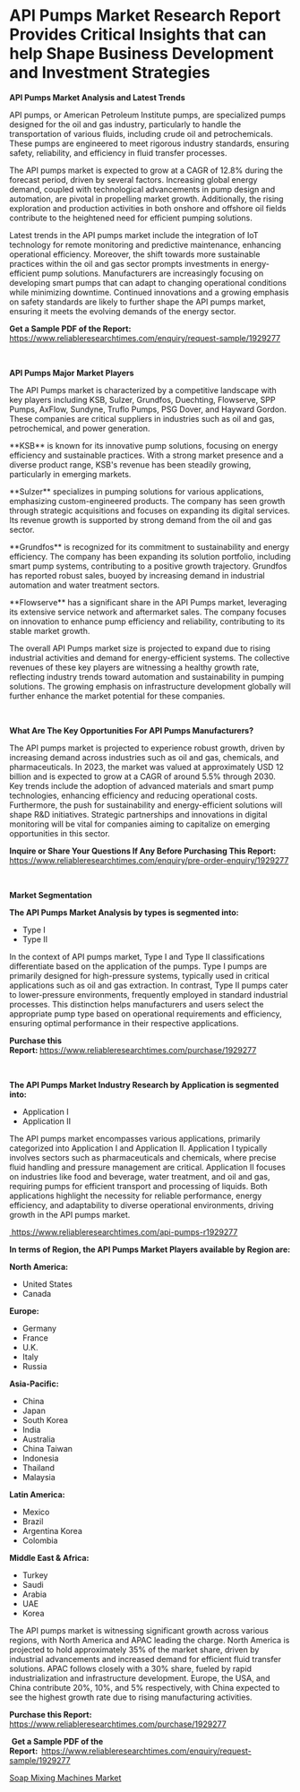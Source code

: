 <p><h1>API Pumps Market Research Report Provides Critical Insights that can help Shape Business Development and Investment Strategies</h1></p><p><strong>API Pumps Market Analysis and Latest Trends</strong></p>
<p><p>API pumps, or American Petroleum Institute pumps, are specialized pumps designed for the oil and gas industry, particularly to handle the transportation of various fluids, including crude oil and petrochemicals. These pumps are engineered to meet rigorous industry standards, ensuring safety, reliability, and efficiency in fluid transfer processes.</p><p>The API pumps market is expected to grow at a CAGR of 12.8% during the forecast period, driven by several factors. Increasing global energy demand, coupled with technological advancements in pump design and automation, are pivotal in propelling market growth. Additionally, the rising exploration and production activities in both onshore and offshore oil fields contribute to the heightened need for efficient pumping solutions.</p><p>Latest trends in the API pumps market include the integration of IoT technology for remote monitoring and predictive maintenance, enhancing operational efficiency. Moreover, the shift towards more sustainable practices within the oil and gas sector prompts investments in energy-efficient pump solutions. Manufacturers are increasingly focusing on developing smart pumps that can adapt to changing operational conditions while minimizing downtime. Continued innovations and a growing emphasis on safety standards are likely to further shape the API pumps market, ensuring it meets the evolving demands of the energy sector.</p></p>
<p><strong>Get a Sample PDF of the Report:&nbsp;</strong> <a href="https://www.reliableresearchtimes.com/enquiry/request-sample/1929277?utm_campaign=3061&utm_medium=2&utm_source=Github&utm_content=ia&utm_term=29032025&utm_id=api-pumps">https://www.reliableresearchtimes.com/enquiry/request-sample/1929277</a></p>
<p>&nbsp;</p>
<p><strong>API Pumps Major Market Players</strong></p>
<p><p>The API Pumps market is characterized by a competitive landscape with key players including KSB, Sulzer, Grundfos, Duechting, Flowserve, SPP Pumps, AxFlow, Sundyne, Truflo Pumps, PSG Dover, and Hayward Gordon. These companies are critical suppliers in industries such as oil and gas, petrochemical, and power generation.</p><p>**KSB** is known for its innovative pump solutions, focusing on energy efficiency and sustainable practices. With a strong market presence and a diverse product range, KSB's revenue has been steadily growing, particularly in emerging markets. </p><p>**Sulzer** specializes in pumping solutions for various applications, emphasizing custom-engineered products. The company has seen growth through strategic acquisitions and focuses on expanding its digital services. Its revenue growth is supported by strong demand from the oil and gas sector.</p><p>**Grundfos** is recognized for its commitment to sustainability and energy efficiency. The company has been expanding its solution portfolio, including smart pump systems, contributing to a positive growth trajectory. Grundfos has reported robust sales, buoyed by increasing demand in industrial automation and water treatment sectors.</p><p>**Flowserve** has a significant share in the API Pumps market, leveraging its extensive service network and aftermarket sales. The company focuses on innovation to enhance pump efficiency and reliability, contributing to its stable market growth.</p><p>The overall API Pumps market size is projected to expand due to rising industrial activities and demand for energy-efficient systems. The collective revenues of these key players are witnessing a healthy growth rate, reflecting industry trends toward automation and sustainability in pumping solutions. The growing emphasis on infrastructure development globally will further enhance the market potential for these companies.</p></p>
<p>&nbsp;</p>
<p><strong>What Are The Key Opportunities For API Pumps Manufacturers?</strong></p>
<p><p>The API pumps market is projected to experience robust growth, driven by increasing demand across industries such as oil and gas, chemicals, and pharmaceuticals. In 2023, the market was valued at approximately USD 12 billion and is expected to grow at a CAGR of around 5.5% through 2030. Key trends include the adoption of advanced materials and smart pump technologies, enhancing efficiency and reducing operational costs. Furthermore, the push for sustainability and energy-efficient solutions will shape R&D initiatives. Strategic partnerships and innovations in digital monitoring will be vital for companies aiming to capitalize on emerging opportunities in this sector.</p></p>
<p><strong>Inquire or Share Your Questions If Any Before Purchasing This Report:</strong> <a href="https://www.reliableresearchtimes.com/enquiry/pre-order-enquiry/1929277?utm_campaign=3061&utm_medium=2&utm_source=Github&utm_content=ia&utm_term=29032025&utm_id=api-pumps">https://www.reliableresearchtimes.com/enquiry/pre-order-enquiry/1929277</a></p>
<p>&nbsp;</p>
<p><strong>Market Segmentation</strong></p>
<p><strong>The API Pumps Market Analysis by types is segmented into:</strong></p>
<p><ul><li>Type I</li><li>Type II</li></ul></p>
<p><p>In the context of API pumps market, Type I and Type II classifications differentiate based on the application of the pumps. Type I pumps are primarily designed for high-pressure systems, typically used in critical applications such as oil and gas extraction. In contrast, Type II pumps cater to lower-pressure environments, frequently employed in standard industrial processes. This distinction helps manufacturers and users select the appropriate pump type based on operational requirements and efficiency, ensuring optimal performance in their respective applications.</p></p>
<p><strong>Purchase this Report:&nbsp;</strong><a href="https://www.reliableresearchtimes.com/purchase/1929277?utm_campaign=3061&utm_medium=2&utm_source=Github&utm_content=ia&utm_term=29032025&utm_id=api-pumps">https://www.reliableresearchtimes.com/purchase/1929277</a></p>
<p>&nbsp;</p>
<p><strong>The API Pumps Market Industry Research by Application is segmented into:</strong></p>
<p><ul><li>Application I</li><li>Application II</li></ul></p>
<p><p>The API pumps market encompasses various applications, primarily categorized into Application I and Application II. Application I typically involves sectors such as pharmaceuticals and chemicals, where precise fluid handling and pressure management are critical. Application II focuses on industries like food and beverage, water treatment, and oil and gas, requiring pumps for efficient transport and processing of liquids. Both applications highlight the necessity for reliable performance, energy efficiency, and adaptability to diverse operational environments, driving growth in the API pumps market.</p></p>
<p><a href="https://www.reliableresearchtimes.com/api-pumps-r1929277?utm_campaign=3061&utm_medium=2&utm_source=Github&utm_content=ia&utm_term=29032025&utm_id=api-pumps">&nbsp;https://www.reliableresearchtimes.com/api-pumps-r1929277</a></p>
<p><strong>In terms of Region, the API Pumps Market Players available by Region are:</strong></p>
<p>
    <p> <strong> North America: </strong>
        <ul>
            <li>United States</li>
            <li>Canada</li>
        </ul>
        </p> 
    <p> <strong> Europe: </strong>
        <ul>
            <li>Germany</li>
            <li>France</li>
            <li>U.K.</li>
            <li>Italy</li>
            <li>Russia</li>
        </ul>
        </p> 
    <p> <strong> Asia-Pacific: </strong>
        <ul>
            <li>China</li>
            <li>Japan</li>
            <li>South Korea</li>
            <li>India</li>
            <li>Australia</li>
            <li>China Taiwan</li>
            <li>Indonesia</li>
            <li>Thailand</li>
            <li>Malaysia</li>
        </ul>
        </p> 
    <p> <strong> Latin America: </strong>
        <ul>
            <li>Mexico</li>
            <li>Brazil</li>
            <li>Argentina Korea</li>
            <li>Colombia</li>
        </ul>
        </p> 
    <p> <strong> Middle East & Africa: </strong>
        <ul>
            <li>Turkey</li>
            <li>Saudi</li>
            <li>Arabia</li>
            <li>UAE</li>
            <li>Korea</li>
        </ul>
    </p>
    </p>
<p><p>The API pumps market is witnessing significant growth across various regions, with North America and APAC leading the charge. North America is projected to hold approximately 35% of the market share, driven by industrial advancements and increased demand for efficient fluid transfer solutions. APAC follows closely with a 30% share, fueled by rapid industrialization and infrastructure development. Europe, the USA, and China contribute 20%, 10%, and 5% respectively, with China expected to see the highest growth rate due to rising manufacturing activities.</p></p>
<p><strong>Purchase this Report: </strong><a href="https://www.reliableresearchtimes.com/purchase/1929277?utm_campaign=3061&utm_medium=2&utm_source=Github&utm_content=ia&utm_term=29032025&utm_id=api-pumps">https://www.reliableresearchtimes.com/purchase/1929277</a></p>
<p>&nbsp;<strong>Get a Sample PDF of the Report:&nbsp;&nbsp;</strong><a href="https://www.reliableresearchtimes.com/enquiry/request-sample/1929277?utm_campaign=3061&utm_medium=2&utm_source=Github&utm_content=ia&utm_term=29032025&utm_id=api-pumps">https://www.reliableresearchtimes.com/enquiry/request-sample/1929277</a></p>
<p><strong></strong></p>
<p><p><a href="https://github.com/voigttyagi/Market-Research-Report-List-1/blob/main/soap-mixing-machines-market.md?utm_campaign=3061&utm_medium=2&utm_source=Github&utm_content=ia&utm_term=29032025&utm_id=api-pumps">Soap Mixing Machines Market</a></p></p>